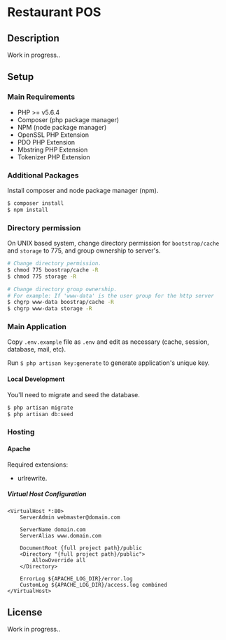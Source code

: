 # Restaurant POS

## Description

Work in progress..

## Setup

### Main Requirements

- PHP >= v5.6.4
- Composer (php package manager)
- NPM (node package manager)
- OpenSSL PHP Extension
- PDO PHP Extension
- Mbstring PHP Extension
- Tokenizer PHP Extension

### Additional Packages

Install composer and node package manager (npm).

```bash
$ composer install
$ npm install
```

### Directory permission

On UNIX based system, change directory permission for `bootstrap/cache` and `storage` to 775, and group ownership to server's.

```bash
# Change directory permission.
$ chmod 775 boostrap/cache -R
$ chmod 775 storage -R

# Change directory group ownership.
# For example: If 'www-data' is the user group for the http server
$ chgrp www-data boostrap/cache -R
$ chgrp www-data storage -R
```

### Main Application

Copy `.env.example` file as `.env` and edit as necessary (cache, session, database, mail, etc).

Run `$ php artisan key:generate` to generate application's unique key.

#### Local Development

You'll need to migrate and seed the database.

```bash
$ php artisan migrate
$ php artisan db:seed
```

### Hosting

#### Apache

Required extensions:

- urlrewrite.

##### Virtual Host Configuration

```
<VirtualHost *:80>
    ServerAdmin webmaster@domain.com

    ServerName domain.com
    ServerAlias www.domain.com

    DocumentRoot {full project path}/public
    <Directory "{full project path}/public">
        AllowOverride all
    </Directory>

    ErrorLog ${APACHE_LOG_DIR}/error.log
    CustomLog ${APACHE_LOG_DIR}/access.log combined
</VirtualHost>
```

## License

Work in progress..
